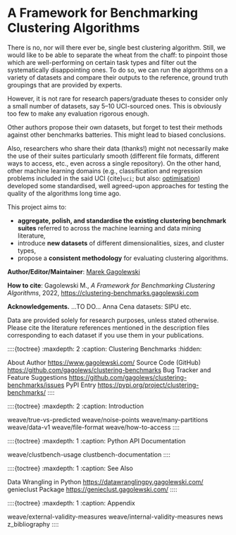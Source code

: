 A Framework for Benchmarking Clustering Algorithms
==================================================

<!--
::::{epigraph}
**Genie finds meaningful clusters and is fast even on large data sets.**
::::
-->

<!--
.. image:: _static/img/genie_toy_example.png
    :class: img-right-align-always
    :alt: Genie
    :width: 128px
-->

There is no, nor will there ever be, single best clustering algorithm.
Still, we would like to be able to separate the wheat from the chaff:
to pinpoint those which are well-performing on certain task types
and filter out the systematically disappointing ones.
To do so, we can run the algorithms on a variety of datasets
and compare their outputs to the reference, ground truth groupings
that are provided by experts.

However, it is not rare for research papers/graduate theses to consider
only a small number of datasets, say 5–10 UCI-sourced ones.
This is obviously too few to make any evaluation rigorous enough.

Other authors propose their own datasets, but forget to test their methods
against other benchmarks batteries. This might lead to biased conclusions.

Also, researchers who share their data (thanks!) might not necessarily make
the use of their suites particularly smooth (different file formats,
different ways to access, etc., even across a single repository).
On the other hand, other machine learning domains
(e.g., classification and regression problems included in the said UCI
{cite}`uci`; but also: [optimisation](https://en.wikipedia.org/wiki/Test_functions_for_optimization))
developed some standardised, well agreed-upon approaches for testing
the quality of the algorithms long time ago.

This project aims to:

* **aggregate, polish, and standardise the existing clustering benchmark suites**
    referred to across the machine learning and data mining literature,
* introduce **new datasets** of different dimensionalities,
    sizes, and cluster types,
* propose a **consistent methodology** for evaluating clustering algorithms.




**Author/Editor/Maintainer**: [Marek Gagolewski](https://www.gagolewski.com)

**How to cite**: Gagolewski M., *A Framework for Benchmarking Clustering Algorithms*,
2022, <https://clustering-benchmarks.gagolewski.com>

**Acknowledgements.**
...TO DO...
Anna Cena
datasets: SIPU etc.

Data are provided solely for research purposes, unless stated otherwise.
Please cite the literature references mentioned in the description files
corresponding to each dataset if you use them in your publications.





::::{toctree}
:maxdepth: 2
:caption: Clustering Benchmarks
:hidden:

About <self>
Author <https://www.gagolewski.com/>
Source Code (GitHub) <https://github.com/gagolews/clustering-benchmarks>
Bug Tracker and Feature Suggestions <https://github.com/gagolews/clustering-benchmarks/issues>
PyPI Entry <https://pypi.org/project/clustering-benchmarks/>
::::


::::{toctree}
:maxdepth: 2
:caption: Introduction

weave/true-vs-predicted
weave/noise-points
weave/many-partitions
weave/data-v1
weave/file-format
weave/how-to-access
::::


::::{toctree}
:maxdepth: 1
:caption: Python API Documentation

weave/clustbench-usage
clustbench-documentation
::::


::::{toctree}
:maxdepth: 1
:caption: See Also

Data Wrangling in Python <https://datawranglingpy.gagolewski.com/>
genieclust Package <https://genieclust.gagolewski.com/>
::::


::::{toctree}
:maxdepth: 1
:caption: Appendix

weave/external-validity-measures
weave/internal-validity-measures
news
z_bibliography
::::
